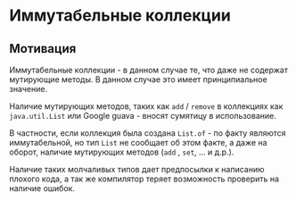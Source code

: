 Иммутабельные коллекции
=============================

Мотивация
-------------

Иммутабельные коллекции - в данном случае те, что даже не содержат мутирующие методы.
В данном случае это имеет принципиальное значение.

Наличие мутирующих методов, таких как `add` / `remove` в коллекциях как `java.util.List` или Google guava - 
вносят сумятицу в использование. 

В частности, если коллекция была создана `List.of` - по факту являются
иммутабельной, но тип `List` не сообщает об этом факте, а даже на оборот,
наличие мутирующих методов (`add` , `set`, ... и д.р.).

Наличие таких молчаливых типов дает предпосылки к написанию плохого кода, 
а так же компилятор теряет возможность проверить на наличие ошибок.

